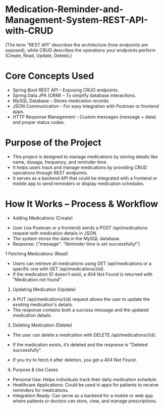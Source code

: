 # Medication-Reminder-and-Management-System-REST-API-with-CRUD
(The term "REST API" describes the architecture (how endpoints are exposed), while CRUD describes the operations your endpoints perform (Create, Read, Update, Delete).)
# Core Concepts Used
- Spring Boot REST API – Exposing CRUD endpoints.
- Spring Data JPA (ORM) – To simplify database interactions.
- MySQL Database – Stores medication records.
- JSON Communication – For easy integration with Postman or frontend apps.
- HTTP Response Management – Custom messages (message + data) and proper status codes.


# Purpose of the Project
- This project is designed to manage medications by storing details like name, dosage, frequency, and reminder time.
- It helps users track and manage medications by providing CRUD operations through REST endpoints.
- It serves as a backend API that could be integrated with a frontend or mobile app to send reminders or display medication schedules.
#  How It Works – Process & Workflow
* Adding Medications (Create)
- User (via Postman or a frontend) sends a POST /api/medications request with medication details in    JSON.
- The system stores the data in the MySQL database.
- Response: {"message": "Reminder time is set successfully!"}

1 Fetching Medications (Read)

- Users can retrieve all medications using GET /api/medications or a specific one with GET /api/medications/{id}.
- If the medication ID doesn’t exist, a 404 Not Found is returned with "Medication not found".

2. Updating Medication (Update)

- A PUT /api/medications/{id} request allows the user to update the existing medication's details.
- The response contains both a success message and the updated medication details.

3. Deleting Medication (Delete)

- The user can delete a medication with DELETE /api/medications/{id}.

- If the medication exists, it’s deleted and the response is "Deleted successfully".

- If you try to fetch it after deletion, you get a 404 Not Found.

4. Purpose & Use Cases
- Personal Use: Helps individuals track their daily medication schedule.
- Healthcare Applications: Could be used in apps for patients to receive reminders for medications.
- Integration Ready: Can serve as a backend for a mobile or web app where patients or doctors can store, view, and manage prescriptions.
